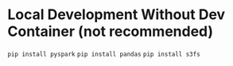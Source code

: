 # Local Development Without Dev Container (not recommended)
`pip install pyspark`
`pip install pandas`
`pip install s3fs`
